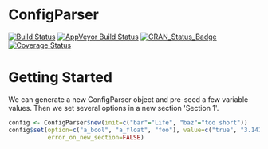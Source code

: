 # ConfigParser

[![Build Status](https://travis-ci.org/hhoeflin/ConfigParser.png)](https://travis-ci.org/hhoeflin/ConfigParser)
[![AppVeyor Build Status](https://ci.appveyor.com/api/projects/status/github/hhoeflin/ConfigParser?branch=master&svg=true)](https://ci.appveyor.com/project/hhoeflin/ConfigParser)
[![CRAN_Status_Badge](http://www.r-pkg.org/badges/version/ConfigParser)](https://cran.r-project.org/package=ConfigParser)
[![Coverage Status](https://img.shields.io/codecov/c/github/hhoeflin/ConfigParser/master.svg)](https://codecov.io/github/hhoeflin/ConfigParser?branch=master)

# Getting Started

We can generate a new ConfigParser object and pre-seed a few variable values. Then we set several options in a new section 'Section 1'.

```R
config <- ConfigParser$new(init=c("bar"="Life", "baz"="too short"))
config$set(option=c("a_bool", "a_float", "foo"), value=c("true", "3.1415", "%(bar)s is %(baz)s"), section="Section 1",
           error_on_new_section=FALSE)
```
